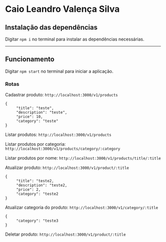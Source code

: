# Caio Leandro Valença Silva

## Instalação das dependências

Digitar ` npm i ` no terminal para instalar as dependências necessárias.

--- 

## Funcionamento

Digitar ` npm start ` no terminal para iniciar a aplicação.

### Rotas

Cadastrar produto: `http://localhost:3000/v1/products`

``` Exemplo: 
{
     "title": "teste",
     "description": "teste",
     "price": 10,
     "category": "teste"
} 
```

Listar produtos: `http://localhost:3000/v1/products`

Listar produtos por categoria: `http://localhost:3000/v1/products/category/:category`

Listar produtos por nome: `http://localhost:3000/v1/products/title/:title`

Atualizar produto: `http://localhost:3000/v1/product/:title`

``` Exemplo: 
{
     "title": "teste2,
     "description": "teste2,
     "price": 2,
     "category": "teste2
} 
```

Atualizar categoria do produto: `http://localhost:3000/v1/category/:title`

``` Exemplo: 
{
     "category": "teste3
} 
```

Deletar produto: `http://localhost:3000/v1/product/:title`






